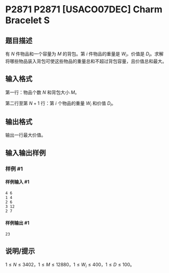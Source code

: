 # P2871 P2871 [USACO07DEC] Charm Bracelet S

## 题目描述

有 $N$ 件物品和一个容量为 $M$ 的背包。第 $i$ 件物品的重量是 $W_i$，价值是 $D_i$。求解将哪些物品装入背包可使这些物品的重量总和不超过背包容量，且价值总和最大。

## 输入格式

第一行：物品个数 $N$ 和背包大小 $M$。

第二行至第 $N+1$ 行：第 $i$ 个物品的重量 $W_i$ 和价值 $D_i$。

## 输出格式

输出一行最大价值。

## 输入输出样例

### 样例 #1

#### 样例输入 #1

```
4 6
1 4
2 6
3 12
2 7
```

#### 样例输出 #1

```
23
```

## 说明/提示

$1 \le N \le 3402$，$1 \le M \le 12880$，$1 \le W_i \le 400$，$1 \le D \le 100$。
